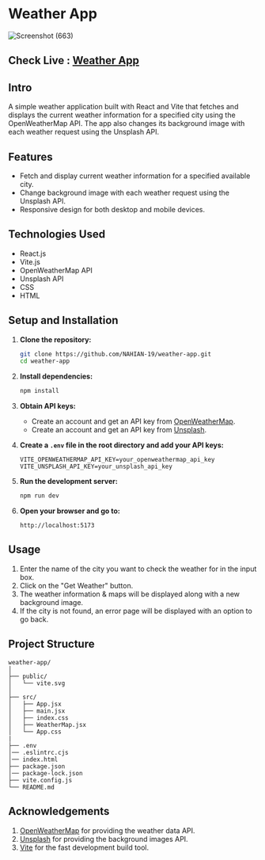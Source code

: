 # Weather App
![Screenshot (663)](https://github.com/NAHIAN-19/weather-app/assets/106859103/e4528aca-de4c-47ca-bfb3-9aff329ef924)

## Check Live : [Weather App](https://nahian-19.github.io/weather-app)

## Intro
  A simple weather application built with React and Vite that fetches and displays the current weather information for a specified city using the OpenWeatherMap API. The app also changes its background image with each weather request using the Unsplash API.

## Features

- Fetch and display current weather information for a specified available city.
- Change background image with each weather request using the Unsplash API.
- Responsive design for both desktop and mobile devices.

## Technologies Used

- React.js
- Vite.js
- OpenWeatherMap API
- Unsplash API
- CSS
- HTML

## Setup and Installation

1. **Clone the repository:**
    ```sh
    git clone https://github.com/NAHIAN-19/weather-app.git
    cd weather-app
    ```

2. **Install dependencies:**
    ```sh
    npm install
    ```

3. **Obtain API keys:**
   - Create an account and get an API key from [OpenWeatherMap](https://openweathermap.org/api).
   - Create an account and get an API key from [Unsplash](https://unsplash.com/developers).

4. **Create a `.env` file in the root directory and add your API keys:**
    ```env
    VITE_OPENWEATHERMAP_API_KEY=your_openweathermap_api_key
    VITE_UNSPLASH_API_KEY=your_unsplash_api_key
    ```

5. **Run the development server:**
    ```sh
    npm run dev
    ```

6. **Open your browser and go to:**
    ```
    http://localhost:5173
    ```

## Usage

1. Enter the name of the city you want to check the weather for in the input box.
2. Click on the "Get Weather" button.
3. The weather information & maps will be displayed along with a new background image.
4. If the city is not found, an error page will be displayed with an option to go back.

## Project Structure

```plaintext
weather-app/
│
├── public/
│   └── vite.svg
│
├── src/
│   ├── App.jsx
│   ├── main.jsx
│   ├── index.css
│   ├── WeatherMap.jsx
│   └── App.css
|    
├── .env
│── .eslintrc.cjs
│── index.html
├── package.json
│── package-lock.json
├── vite.config.js
└── README.md
```
## Acknowledgements
  1. [OpenWeatherMap](https://openweathermap.org/api) for providing the weather data API.
  2. [Unsplash](https://unsplash.com/developers) for providing the background images API.
  3. [Vite](https://vitejs.dev) for the fast development build tool.
